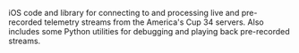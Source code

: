 iOS code and library for connecting to and processing live and pre-recorded telemetry streams from the America's Cup 34 servers.  Also includes some Python utilities for debugging and playing back pre-recorded streams.